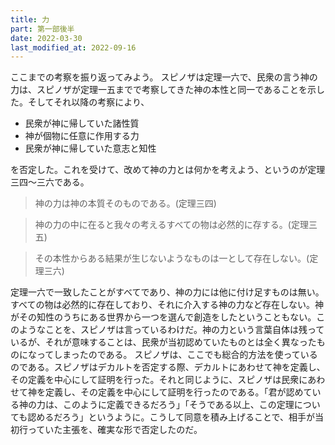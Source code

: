 ```yaml
---
title: 力
part: 第一部後半
date: 2022-03-30
last_modified_at: 2022-09-16
---
```


ここまでの考察を振り返ってみよう。
スピノザは定理一六で、民衆の言う神の力は、スピノザが定理一五までで考察してきた神の本性と同一であることを示した。そしてそれ以降の考察により、

- 民衆が神に帰していた諸性質
- 神が個物に任意に作用する力
- 民衆が神に帰していた意志と知性

を否定した。これを受けて、改めて神の力とは何かを考えよう、というのが定理三四～三六である。

>神の力は神の本質そのものである。(定理三四)

>神の力の中に在ると我々の考えるすべての物は必然的に存する。(定理三五)

>その本性からある結果が生じないようなものは一として存在しない。(定理三六)

定理一六で一致したことがすべてであり、神の力には他に付け足すものは無い。すべての物は必然的に存在しており、それに介入する神の力など存在しない。神がその知性のうちにある世界から一つを選んで創造をしたということもない。このようなことを、スピノザは言っているわけだ。神の力という言葉自体は残っているが、それが意味することは、民衆が当初認めていたものとは全く異なったものになってしまったのである。
スピノザは、ここでも総合的方法を使っているのである。スピノザはデカルトを否定する際、デカルトにあわせて神を定義し、その定義を中心にして証明を行った。それと同じように、スピノザは民衆にあわせて神を定義し、その定義を中心にして証明を行ったのである。「君が認めている神の力は、このように定義できるだろう」「そうである以上、この定理についても認めるだろう」というように。こうして同意を積み上げることで、相手が当初行っていた主張を、確実な形で否定したのだ。
